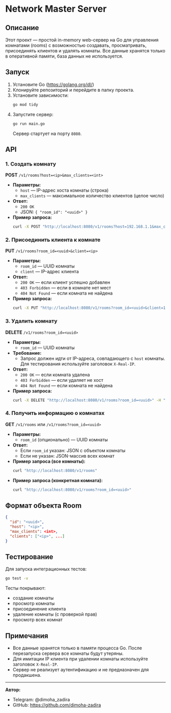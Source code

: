 # Network Master Server

## Описание

Этот проект — простой in-memory web-сервер на Go для управления комнатами (rooms) с возможностью создавать, просматривать, присоединять клиентов и удалять комнаты. Все данные хранятся только в оперативной памяти, база данных не используется.

## Запуск

1. Установите Go (https://golang.org/dl/)
2. Клонируйте репозиторий и перейдите в папку проекта.
3. Установите зависимости:
   ```bash
   go mod tidy
   ```
4. Запустите сервер:
   ```bash
   go run main.go
   ```
   Сервер стартует на порту `8080`.

## API

### 1. Создать комнату
**POST** `/v1/rooms?host=<ip>&max_clients=<int>`

- **Параметры:**
  - `host` — IP-адрес хоста комнаты (строка)
  - `max_clients` — максимальное количество клиентов (целое число)
- **Ответ:**
  - `200 OK`
  - JSON: `{ "room_id": "<uuid>" }`
- **Пример запроса:**
  ```bash
  curl -X POST "http://localhost:8080/v1/rooms?host=192.168.1.1&max_clients=4"
  ```

### 2. Присоединить клиента к комнате
**PUT** `/v1/rooms?room_id=<uuid>&client=<ip>`

- **Параметры:**
  - `room_id` — UUID комнаты
  - `client` — IP-адрес клиента
- **Ответ:**
  - `200 OK` — если клиент успешно добавлен
  - `403 Forbidden` — если в комнате нет мест
  - `404 Not Found` — если комната не найдена
- **Пример запроса:**
  ```bash
  curl -X PUT "http://localhost:8080/v1/rooms?room_id=<uuid>&client=192.168.1.2"
  ```

### 3. Удалить комнату
**DELETE** `/v1/rooms?room_id=<uuid>`

- **Параметры:**
  - `room_id` — UUID комнаты
- **Требование:**
  - Запрос должен идти от IP-адреса, совпадающего с `host` комнаты. Для тестирования используйте заголовок `X-Real-IP`.
- **Ответ:**
  - `200 OK` — если комната удалена
  - `403 Forbidden` — если удаляет не хост
  - `404 Not Found` — если комната не найдена
- **Пример запроса:**
  ```bash
  curl -X DELETE "http://localhost:8080/v1/rooms?room_id=<uuid>" -H "X-Real-IP: 192.168.1.1"
  ```

### 4. Получить информацию о комнатах
**GET** `/v1/rooms` или `/v1/rooms?room_id=<uuid>`

- **Параметры:**
  - `room_id` (опционально) — UUID комнаты
- **Ответ:**
  - Если `room_id` указан: JSON с объектом комнаты
  - Если не указан: JSON-массив всех комнат
- **Пример запроса (все комнаты):**
  ```bash
  curl "http://localhost:8080/v1/rooms"
  ```
- **Пример запроса (конкретная комната):**
  ```bash
  curl "http://localhost:8080/v1/rooms?room_id=<uuid>"
  ```

## Формат объекта Room
```json
{
  "id": "<uuid>",
  "host": "<ip>",
  "max_clients": <int>,
  "clients": ["<ip>", ...]
}
```

## Тестирование

Для запуска интеграционных тестов:
```bash
go test -v
```
Тесты покрывают:
- создание комнаты
- просмотр комнаты
- присоединение клиента
- удаление комнаты (с проверкой прав)
- просмотр всех комнат

## Примечания
- Все данные хранятся только в памяти процесса Go. После перезапуска сервера все комнаты будут утеряны.
- Для имитации IP клиента при удалении комнаты используйте заголовок `X-Real-IP`.
- Сервер не реализует аутентификацию и не предназначен для продакшена.

---

**Автор:**
- Telegram: @dimoha_zadira
- GitHub: https://github.com/dimoha-zadira

